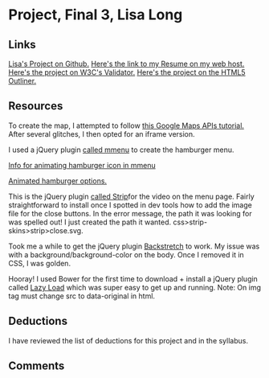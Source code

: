 # Project, Final 3, Lisa Long

## Links
[Lisa's Project on Github.]()
[Here's the link to my Resume on my web host.]()
[Here's the project on W3C's Validator.]()
[Here's the project on the HTML5 Outliner.]()

## Resources
To create the map, I attempted to follow [this Google Maps APIs tutorial.](https://developers.google.com/maps/documentation/javascript/adding-a-google-map) After several glitches, I then opted for an iframe version.

I used a jQuery plugin [called mmenu](http://mmenu.frebsite.nl/documentation/core/) to create the hamburger menu.

[Info for animating hamburger icon in mmenu](http://mmenu.frebsite.nl/tutorials/animated-hamburger.html)

[Animated hamburger options.](https://github.com/jonsuh/hamburgers)

This is the jQuery plugin [called Strip](http://www.stripjs.com/)for the video on the menu page. Fairly straightforward to install once I spotted in dev tools how to add the image file for the close buttons. In the error message, the path it was looking for was spelled out!  I just created the path it wanted. css>strip-skins>strip>close.svg.

Took me a while to get the jQuery plugin  [Backstretch](http://www.jquery-backstretch.com/) to work. My issue was with a background/background-color on the body. Once I removed it in CSS, I was golden.

Hooray! I used Bower for the first time to download + install a jQuery plugin called [Lazy Load](http://www.appelsiini.net/projects/lazyload) which was super easy to get up and running. Note: On img tag must change src to data-original in html.

## Deductions
I have reviewed the list of deductions for this project and in the syllabus.

## Comments
